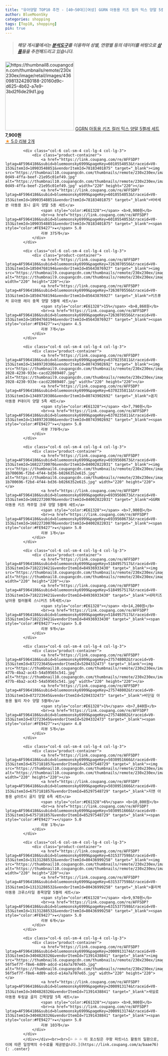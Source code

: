 ```yaml
---
title: "유아양말 TOP10 추천 - [40~50대][여성] GGRN 아동용 키즈 컬러 믹스 양말 5켤레 세트"
author: BlueMoonSky
categories: shopping
tags: [Top10, shopping]
pin: true
---
```


> ##### 해당 게시물에서는 [**분석도구**](https://itemscout.io/)를 이용하여 **성별**, **연령별** 등의 데이터를 바탕으로 [**상품**](https://link.coupang.com/a/baae76)들을 추천해드리고 있습니다.
<div class="container"><div class="row">
            <div class="col-6 col-sm-4 col-lg-4 col-lg-3">
                <div class="product-container">
                    <a href="https://link.coupang.com/re/AFFSDP?lptag=AF5964186&subid=bluemoonsky6999&pageKey=6939560778&traceid=V0-153&itemId=16822720625&vendorItemId=84002823156" target="_blank"><img src="https://thumbnail8.coupangcdn.com/thumbnails/remote/230x230ex/image/retail/images/4360981324280188-20160d9c-d625-4b62-a7e9-3bd2f6de29d1.jpg" alt="https://thumbnail8.coupangcdn.com/thumbnails/remote/230x230ex/image/retail/images/4360981324280188-20160d9c-d625-4b62-a7e9-3bd2f6de29d1.jpg" width="220" height="220"></a>
                    <a href="https://link.coupang.com/re/AFFSDP?lptag=AF5964186&subid=bluemoonsky6999&pageKey=6939560778&traceid=V0-153&itemId=16822720625&vendorItemId=84002823156" target="_blank">GGRN 아동용 키즈 컬러 믹스 양말 5켤레 세트</a>
                    <span style="color:#E61328"></span> <b>7,900원</b>
                    <br><a href="https://link.coupang.com/re/AFFSDP?lptag=AF5964186&subid=bluemoonsky6999&pageKey=6939560778&traceid=V0-153&itemId=16822720625&vendorItemId=84002823156" target="_blank"><span style="color:#FE9427">★</span> 5.0
                    리뷰 2개</a>
                </div>
            </div>
            
            <div class="col-6 col-sm-4 col-lg-4 col-lg-3">
                <div class="product-container">
                    <a href="https://link.coupang.com/re/AFFSDP?lptag=AF5964186&subid=bluemoonsky6999&pageKey=6010554053&traceid=V0-153&itemId=10903548851&vendorItemId=78183401875" target="_blank"><img src="https://thumbnail10.coupangcdn.com/thumbnails/remote/230x230ex/image/retail/images/2021/08/12/11/1/d5ba3836-0d49-4ffa-beef-21e95c01ef49.jpg" alt="https://thumbnail10.coupangcdn.com/thumbnails/remote/230x230ex/image/retail/images/2021/08/12/11/1/d5ba3836-0d49-4ffa-beef-21e95c01ef49.jpg" width="220" height="220"></a>
                    <a href="https://link.coupang.com/re/AFFSDP?lptag=AF5964186&subid=bluemoonsky6999&pageKey=6010554053&traceid=V0-153&itemId=10903548851&vendorItemId=78183401875" target="_blank">비바세븐 아동용 포니 골지 양말 5종 세트</a>
                    <span style="color:#E61328"></span> <b>8,900원</b>
                    <br><a href="https://link.coupang.com/re/AFFSDP?lptag=AF5964186&subid=bluemoonsky6999&pageKey=6010554053&traceid=V0-153&itemId=10903548851&vendorItemId=78183401875" target="_blank"><span style="color:#FE9427">★</span> 5.0
                    리뷰 375개</a>
                </div>
            </div>
            
            <div class="col-6 col-sm-4 col-lg-4 col-lg-3">
                <div class="product-container">
                    <a href="https://link.coupang.com/re/AFFSDP?lptag=AF5964186&subid=bluemoonsky6999&pageKey=7263070556&traceid=V0-153&itemId=18504768194&vendorItemId=85643876927" target="_blank"><img src="https://thumbnail9.coupangcdn.com/thumbnails/remote/230x230ex/image/rs_quotation_api/zmusyypf/328616be7d424468aa6dccdb27c25815.jpg" alt="https://thumbnail9.coupangcdn.com/thumbnails/remote/230x230ex/image/rs_quotation_api/zmusyypf/328616be7d424468aa6dccdb27c25815.jpg" width="220" height="220"></a>
                    <a href="https://link.coupang.com/re/AFFSDP?lptag=AF5964186&subid=bluemoonsky6999&pageKey=7263070556&traceid=V0-153&itemId=18504768194&vendorItemId=85643876927" target="_blank">키즈퓨처 유아용 레이 중목 양말 5켤레 세트</a>
                    <span style="color:#E61328">15%</span> <b>8,860원</b>
                    <br><a href="https://link.coupang.com/re/AFFSDP?lptag=AF5964186&subid=bluemoonsky6999&pageKey=7263070556&traceid=V0-153&itemId=18504768194&vendorItemId=85643876927" target="_blank"><span style="color:#FE9427">★</span> 4.5
                    리뷰 7개</a>
                </div>
            </div>
            
            <div class="col-6 col-sm-4 col-lg-4 col-lg-3">
                <div class="product-container">
                    <a href="https://link.coupang.com/re/AFFSDP?lptag=AF5964186&subid=bluemoonsky6999&pageKey=6370235811&traceid=V0-153&itemId=13489720386&vendorItemId=80743902692" target="_blank"><img src="https://thumbnail9.coupangcdn.com/thumbnails/remote/230x230ex/image/retail/images/2022/02/25/17/5/967dffe1-3928-4230-933e-cacd22089407.jpg" alt="https://thumbnail9.coupangcdn.com/thumbnails/remote/230x230ex/image/retail/images/2022/02/25/17/5/967dffe1-3928-4230-933e-cacd22089407.jpg" width="220" height="220"></a>
                    <a href="https://link.coupang.com/re/AFFSDP?lptag=AF5964186&subid=bluemoonsky6999&pageKey=6370235811&traceid=V0-153&itemId=13489720386&vendorItemId=80743902692" target="_blank">꼼지 아동용 P데이지 양말 5족 세트</a>
                    <span style="color:#E61328"></span> <b>7,790원</b>
                    <br><a href="https://link.coupang.com/re/AFFSDP?lptag=AF5964186&subid=bluemoonsky6999&pageKey=6370235811&traceid=V0-153&itemId=13489720386&vendorItemId=80743902692" target="_blank"><span style="color:#FE9427">★</span> 5.0
                    리뷰 770개</a>
                </div>
            </div>
            
            <div class="col-6 col-sm-4 col-lg-4 col-lg-3">
                <div class="product-container">
                    <a href="https://link.coupang.com/re/AFFSDP?lptag=AF5964186&subid=bluemoonsky6999&pageKey=6939560673&traceid=V0-153&itemId=16822720070&vendorItemId=84002822031" target="_blank"><img src="https://thumbnail6.coupangcdn.com/thumbnails/remote/230x230ex/image/retail/images/4977406970810284-1b700696-f2bd-4f44-bd36-b0266352e615.jpg" alt="https://thumbnail6.coupangcdn.com/thumbnails/remote/230x230ex/image/retail/images/4977406970810284-1b700696-f2bd-4f44-bd36-b0266352e615.jpg" width="220" height="220"></a>
                    <a href="https://link.coupang.com/re/AFFSDP?lptag=AF5964186&subid=bluemoonsky6999&pageKey=6939560673&traceid=V0-153&itemId=16822720070&vendorItemId=84002822031" target="_blank">GGRN 아동용 키즈 캐주얼 크루 양말 5켤레 세트</a>
                    <span style="color:#E61328"></span> <b>7,900원</b>
                    <br><a href="https://link.coupang.com/re/AFFSDP?lptag=AF5964186&subid=bluemoonsky6999&pageKey=6939560673&traceid=V0-153&itemId=16822720070&vendorItemId=84002822031" target="_blank"><span style="color:#FE9427">★</span> 5.0
                    리뷰 1개</a>
                </div>
            </div>
            
            <div class="col-6 col-sm-4 col-lg-4 col-lg-3">
                <div class="product-container">
                    <a href="https://link.coupang.com/re/AFFSDP?lptag=AF5964186&subid=bluemoonsky6999&pageKey=5184957517&traceid=V0-153&itemId=7182219421&vendorItemId=84936933430" target="_blank"><img src="https://thumbnail8.coupangcdn.com/thumbnails/remote/230x230ex/image/vendor_inventory/866d/28d00949b685ea60b18bc310366ccfc30fae6b9e8bb5530a8aaf6fade9d7.jpg" alt="https://thumbnail8.coupangcdn.com/thumbnails/remote/230x230ex/image/vendor_inventory/866d/28d00949b685ea60b18bc310366ccfc30fae6b9e8bb5530a8aaf6fade9d7.jpg" width="220" height="220"></a>
                    <a href="https://link.coupang.com/re/AFFSDP?lptag=AF5964186&subid=bluemoonsky6999&pageKey=5184957517&traceid=V0-153&itemId=7182219421&vendorItemId=84936933430" target="_blank">네파키즈 남아용 컬러블록 스니커즈 5족세트</a>
                    <span style="color:#E61328"></span> <b>14,200원</b>
                    <br><a href="https://link.coupang.com/re/AFFSDP?lptag=AF5964186&subid=bluemoonsky6999&pageKey=5184957517&traceid=V0-153&itemId=7182219421&vendorItemId=84936933430" target="_blank"><span style="color:#FE9427">★</span> 5.0
                    리뷰 9개</a>
                </div>
            </div>
            
            <div class="col-6 col-sm-4 col-lg-4 col-lg-3">
                <div class="product-container">
                    <a href="https://link.coupang.com/re/AFFSDP?lptag=AF5964186&subid=bluemoonsky6999&pageKey=275748002&traceid=V0-153&itemId=872723645&vendorItemId=5204332473" target="_blank"><img src="https://thumbnail10.coupangcdn.com/thumbnails/remote/230x230ex/image/retail/images/2019/08/06/14/0/4229fafe-477b-4ba2-ac43-54a59565c541.jpg" alt="https://thumbnail10.coupangcdn.com/thumbnails/remote/230x230ex/image/retail/images/2019/08/06/14/0/4229fafe-477b-4ba2-ac43-54a59565c541.jpg" width="220" height="220"></a>
                    <a href="https://link.coupang.com/re/AFFSDP?lptag=AF5964186&subid=bluemoonsky6999&pageKey=275748002&traceid=V0-153&itemId=872723645&vendorItemId=5204332473" target="_blank">비단길 아동용 윌리 자수 양말 5켤레</a>
                    <span style="color:#E61328">1%</span> <b>7,840원</b>
                    <br><a href="https://link.coupang.com/re/AFFSDP?lptag=AF5964186&subid=bluemoonsky6999&pageKey=275748002&traceid=V0-153&itemId=872723645&vendorItemId=5204332473" target="_blank"><span style="color:#FE9427">★</span> 4.0
                    리뷰 5개</a>
                </div>
            </div>
            
            <div class="col-6 col-sm-4 col-lg-4 col-lg-3">
                <div class="product-container">
                    <a href="https://link.coupang.com/re/AFFSDP?lptag=AF5964186&subid=bluemoonsky6999&pageKey=5030951666&traceid=V0-153&itemId=6757181857&vendorItemId=85297548729" target="_blank"><img src="https://thumbnail10.coupangcdn.com/thumbnails/remote/230x230ex/image/vendor_inventory/de1a/47fc7a0ed7f070a5fe5a0f52a7b114606d6a93e563d9d931c1f4bee8be08.jpg" alt="https://thumbnail10.coupangcdn.com/thumbnails/remote/230x230ex/image/vendor_inventory/de1a/47fc7a0ed7f070a5fe5a0f52a7b114606d6a93e563d9d931c1f4bee8be08.jpg" width="220" height="220"></a>
                    <a href="https://link.coupang.com/re/AFFSDP?lptag=AF5964186&subid=bluemoonsky6999&pageKey=5030951666&traceid=V0-153&itemId=6757181857&vendorItemId=85297548729" target="_blank">지앤 아동용 g아르시 골지 양말 6족 세트</a>
                    <span style="color:#E61328">6%</span> <b>10,800원</b>
                    <br><a href="https://link.coupang.com/re/AFFSDP?lptag=AF5964186&subid=bluemoonsky6999&pageKey=5030951666&traceid=V0-153&itemId=6757181857&vendorItemId=85297548729" target="_blank"><span style="color:#FE9427">★</span> 5.0
                    리뷰 1개</a>
                </div>
            </div>
            
            <div class="col-6 col-sm-4 col-lg-4 col-lg-3">
                <div class="product-container">
                    <a href="https://link.coupang.com/re/AFFSDP?lptag=AF5964186&subid=bluemoonsky6999&pageKey=6315377598&traceid=V0-153&itemId=13131288532&vendorItemId=80436999258" target="_blank"><img src="https://thumbnail10.coupangcdn.com/thumbnails/remote/230x230ex/image/vendor_inventory/6004/118377f2403de57be167f62cd1580640bb1bfa23b5a027ea502a00bd1891.jpg" alt="https://thumbnail10.coupangcdn.com/thumbnails/remote/230x230ex/image/vendor_inventory/6004/118377f2403de57be167f62cd1580640bb1bfa23b5a027ea502a00bd1891.jpg" width="220" height="220"></a>
                    <a href="https://link.coupang.com/re/AFFSDP?lptag=AF5964186&subid=bluemoonsky6999&pageKey=6315377598&traceid=V0-153&itemId=13131288532&vendorItemId=80436999258" target="_blank">올리싹 아동용 크루스타일 중목양말 5켤레 세트</a>
                    <span style="color:#E61328"></span> <b>9,970원</b>
                    <br><a href="https://link.coupang.com/re/AFFSDP?lptag=AF5964186&subid=bluemoonsky6999&pageKey=6315377598&traceid=V0-153&itemId=13131288532&vendorItemId=80436999258" target="_blank"><span style="color:#FE9427">★</span> 5.0
                    리뷰 6개</a>
                </div>
            </div>
            
            <div class="col-6 col-sm-4 col-lg-4 col-lg-3">
                <div class="product-container">
                    <a href="https://link.coupang.com/re/AFFSDP?lptag=AF5964186&subid=bluemoonsky6999&pageKey=2000913174&traceid=V0-153&itemId=3404828326&vendorItemId=71391438841" target="_blank"><img src="https://thumbnail6.coupangcdn.com/thumbnails/remote/230x230ex/image/retail/images/65409697328136-56f5ef7f-f8e6-4d09-adcd-e14a7a707e65.jpg" alt="https://thumbnail6.coupangcdn.com/thumbnails/remote/230x230ex/image/retail/images/65409697328136-56f5ef7f-f8e6-4d09-adcd-e14a7a707e65.jpg" width="220" height="220"></a>
                    <a href="https://link.coupang.com/re/AFFSDP?lptag=AF5964186&subid=bluemoonsky6999&pageKey=2000913174&traceid=V0-153&itemId=3404828326&vendorItemId=71391438841" target="_blank">새실로 아동용 투링글 골지 긴목양말 5족 세트</a>
                    <span style="color:#E61328"></span> <b>8,900원</b>
                    <br><a href="https://link.coupang.com/re/AFFSDP?lptag=AF5964186&subid=bluemoonsky6999&pageKey=2000913174&traceid=V0-153&itemId=3404828326&vendorItemId=71391438841" target="_blank"><span style="color:#FE9427">★</span> 5.0
                    리뷰 103개</a>
                </div>
            </div>
            </div></div><br><br>[💦 💦 💦 이 포스팅은 쿠팡 파트너스 활동의 일환으로, 이에 따른 일정액의 수수료를 제공받습니다.](https://link.coupang.com/a/baae76){: .center}